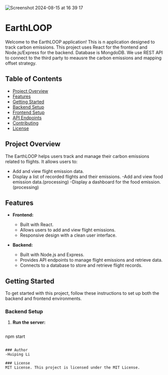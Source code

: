 ![Screenshot 2024-08-15 at 16 39 17](https://github.com/user-attachments/assets/65746fdd-d58e-4703-b622-74efb5e5141e)





# EarthLOOP 

Welcome to the EarthLOOP application! This is n application designed to track carbon emissions. This project uses React for the frontend and Node.js/Express for the backend. Database is MongdoDB. We use REST API to connect to the third party to meausre the carbon emissions and mapping offset strategy.

## Table of Contents

- [Project Overview](#project-overview)
- [Features](#features)
- [Getting Started](#getting-started)
- [Backend Setup](#backend-setup)
- [Frontend Setup](#frontend-setup)
- [API Endpoints](#api-endpoints)
- [Contributing](#contributing)
- [License](#license)

## Project Overview

The EarthLOOP  helps users track and manage their carbon emissions related to flights. It allows users to:
- Add and view flight emission data.
- Display a list of recorded flights and their emissions.
-Add and view food emission data.(processing)
-Display a dashboard for the food emission.(processing)

## Features

- **Frontend:**
  - Built with React.
  - Allows users to add and view flight emissions.
  - Responsive design with a clean user interface.

- **Backend:**
  - Built with Node.js and Express.
  - Provides API endpoints to manage flight emissions and retrieve data.
  - Connects to a database to store and retrieve flight records.

## Getting Started

To get started with this project, follow these instructions to set up both the backend and frontend environments.

### Backend Setup

1. **Run the server:**
   ```bash
  npm start
   ```

### Author
-Huiping Li

### License
MIT License. This project is licensed under the MIT License.
